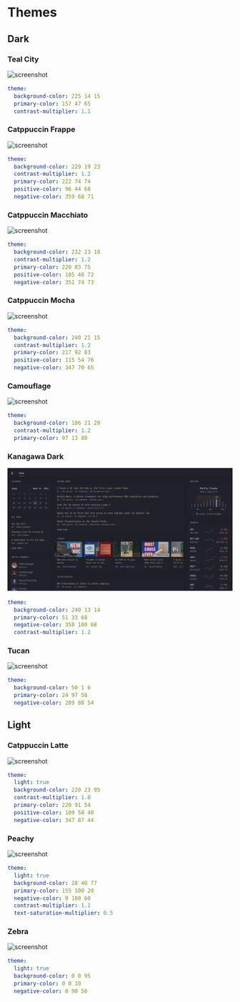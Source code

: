 # Themes

## Dark

### Teal City
![screenshot](images/themes/teal-city.png)
```yaml
theme:
  background-color: 225 14 15
  primary-color: 157 47 65
  contrast-multiplier: 1.1
```

### Catppuccin Frappe
![screenshot](images/themes/catppuccin-frappe.png)
```yaml
theme:
  background-color: 229 19 23
  contrast-multiplier: 1.2
  primary-color: 222 74 74
  positive-color: 96 44 68
  negative-color: 359 68 71
```

### Catppuccin Macchiato
![screenshot](images/themes/catppuccin-macchiato.png)
```yaml
theme:
  background-color: 232 23 18
  contrast-multiplier: 1.2
  primary-color: 220 83 75
  positive-color: 105 48 72
  negative-color: 351 74 73
```

### Catppuccin Mocha
![screenshot](images/themes/catppuccin-mocha.png)
```yaml
theme:
  background-color: 240 21 15
  contrast-multiplier: 1.2
  primary-color: 217 92 83
  positive-color: 115 54 76
  negative-color: 347 70 65
```

### Camouflage
![screenshot](images/themes/camouflage.png)
```yaml
theme:
  background-color: 186 21 20
  contrast-multiplier: 1.2
  primary-color: 97 13 80
```

### Kanagawa Dark
![screenshot](images/themes/kanagawa-dark.png)
```yaml
theme:
  background-color: 240 13 14
  primary-color: 51 33 68
  negative-color: 358 100 68
  contrast-multiplier: 1.2
```

### Tucan
![screenshot](images/themes/tucan.png)
```yaml
theme:
  background-color: 50 1 6
  primary-color: 24 97 58
  negative-color: 209 88 54
```

## Light

### Catppuccin Latte
![screenshot](images/themes/catppuccin-latte.png)
```yaml
theme:
  light: true
  background-color: 220 23 95
  contrast-multiplier: 1.0
  primary-color: 220 91 54
  positive-color: 109 58 40
  negative-color: 347 87 44
```

### Peachy
![screenshot](images/themes/peachy.png)
```yaml
theme:
  light: true
  background-color: 28 40 77
  primary-color: 155 100 20
  negative-color: 0 100 60
  contrast-multiplier: 1.1
  text-saturation-multiplier: 0.5
```

### Zebra
![screenshot](images/themes/zebra.png)
```yaml
theme:
  light: true
  background-color: 0 0 95
  primary-color: 0 0 10
  negative-color: 0 90 50
```
